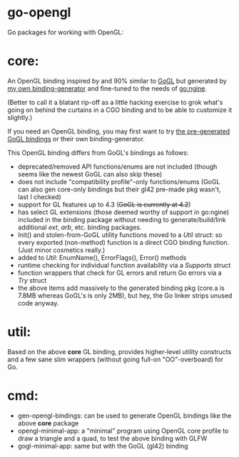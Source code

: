 go-opengl
=========

Go packages for working with OpenGL:


core:
=====


An OpenGL binding inspired by and 90% similar to [GoGL](https://github.com/chsc/gogl) but generated by [my own binding-generator](https://github.com/go3d/go-opengl/tree/master/cmd/gen-opengl-bindings) and fine-tuned to the needs of [go:ngine](http://github.com/go3d/go-ngine).

(Better to call it a blatant rip-off as a little hacking exercise to grok what's going on behind the curtains in a CGO binding and to be able to customize it slightly.)

If you need an OpenGL binding, you may first want to try [the pre-generated GoGL bindings](https://github.com/chsc/gogl) or their own binding-generator.

This OpenGL binding differs from GoGL's bindings as follows:

- deprecated/removed API functions/enums are not included (though seems like the newest GoGL can also skip these)
- does not include "compatibility profile"-only functions/enums (GoGL can also gen core-only bindings but their gl42 pre-made pkg wasn't, last I checked)
- support for GL features up to 4.3 (~~GoGL is currently at 4.2~~)
- has select GL extensions (those deemed worthy of support in go:ngine) included in the binding package without needing to generate/build/link additional *ext*, *arb*, etc. binding packages.
- Init() and stolen-from-GoGL utility functions moved to a *Util* struct: so every exported (non-method) function is a direct CGO binding function. (Just minor cosmetics really.)
- added to *Util*: EnumName(), ErrorFlags(), Error() methods
- runtime checking for individual function availability via a *Supports* struct
- function wrappers that check for GL errors and return Go errors via a *Try* struct
- the above items add massively to the generated binding pkg (core.a is 7.8MB whereas GoGL's is only 2MB), but hey, the Go linker strips unused code anyway.


util:
=====


Based on the above **core** GL binding, provides higher-level utility constructs and a few sane slim wrappers (without going full-on "OO"-overboard) for Go.



cmd:
====


- gen-opengl-bindings: can be used to generate  OpenGL bindings like the above **core** package
- opengl-minimal-app: a "minimal" program using OpenGL core profile to draw a triangle and a quad, to test the above binding with GLFW
- gogl-minimal-app: same but with the GoGL (gl42) binding
